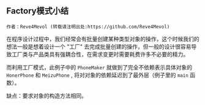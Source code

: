 ## Factory模式小结

    作者：Reve4Mevol (转载请注明出处:https://github.com/Reve4Mevol)

在程序设计过程中，我们经常会有批量创建某种类型对象的操作，这个时候我们的想法一般是想着设计一个 "工厂" 去完成批量创建的操作，但一般的设计很容易导致工厂类与产品类具有强耦合性，在需求变更时需要耗费许多不必要的精力。

而利用工厂模式，此例子中的 `PhoneMaker` 就做到了完全不依赖表示具体对象的 `HonerPhone` 和 `MeizuPhone` , 将对对象的依赖延迟到了最外层（例子里的 `main` 函数）。

缺点：要求对象的构造方法相同。